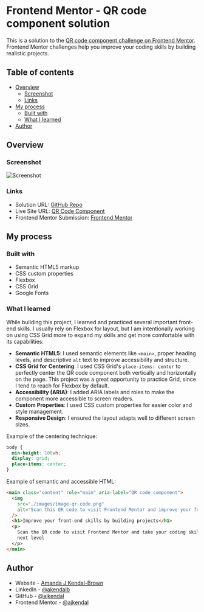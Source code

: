 # Frontend Mentor - QR code component solution

This is a solution to the [QR code component challenge on Frontend Mentor](https://www.frontendmentor.io/challenges/qr-code-component-iux_sIO_H). Frontend Mentor challenges help you improve your coding skills by building realistic projects.

## Table of contents

- [Overview](#overview)
  - [Screenshot](#screenshot)
  - [Links](#links)
- [My process](#my-process)
  - [Built with](#built-with)
  - [What I learned](#what-i-learned)
- [Author](#author)

## Overview

### Screenshot

![Screenshot](./images/Screenshot%202025-09-15%20at%207.27.13 PM.png)

### Links

- Solution URL: [GitHub Repo](https://github.com/ajkendal/frontend-mentor-qr-code-component)
- Live Site URL: [QR Code Component](https://ajkendal.github.io/frontend-mentor-qr-code-component/)
- Frontend Mentor Submission: [Frontend Mentor](https://www.frontendmentor.io/solutions/responsive-qr-code-with-grid-Ipljsgu7du)

## My process

### Built with

- Semantic HTML5 markup
- CSS custom properties
- Flexbox
- CSS Grid
- Google Fonts

### What I learned

While building this project, I learned and practiced several important front-end skills. I usually rely on Flexbox for layout, but I am intentionally working on using CSS Grid more to expand my skills and get more comfortable with its capabilities:

- **Semantic HTML5**: I used semantic elements like `<main>`, proper heading levels, and descriptive `alt` text to improve accessibility and structure.
- **CSS Grid for Centering**: I used CSS Grid's `place-items: center` to perfectly center the QR code component both vertically and horizontally on the page. This project was a great opportunity to practice Grid, since I tend to reach for Flexbox by default.
- **Accessibility (ARIA)**: I added ARIA labels and roles to make the component more accessible to screen readers.
- **Custom Properties**: I used CSS custom properties for easier color and style management.
- **Responsive Design**: I ensured the layout adapts well to different screen sizes.

Example of the centering technique:

```css
body {
  min-height: 100vh;
  display: grid;
  place-items: center;
}
```

Example of semantic and accessible HTML:

```html
<main class="content" role="main" aria-label="QR code component">
  <img
    src="./images/image-qr-code.png"
    alt="Scan this QR code to visit Frontend Mentor and improve your front-end skills"
  />
  <h1>Improve your front-end skills by building projects</h1>
  <p>
    Scan the QR code to visit Frontend Mentor and take your coding skills to the
    next level
  </p>
</main>
```

## Author

- Website - [Amanda J Kendal-Brown](https://ajkendal.github.io/)
- LinkedIn - [@akendalb](https://www.linkedin.com/in/akendalb)
- GitHub - [@ajkendal](https://github.com/ajkendal/)
- Frontend Mentor - [@ajkendal](https://www.frontendmentor.io/profile/ajkendal)
